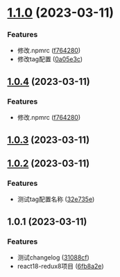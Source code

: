 # [1.1.0](https://github.com/18355166248/diff-react-test/compare/1.0.3...1.1.0) (2023-03-11)


### Features

* 修改.npmrc ([f764280](https://github.com/18355166248/diff-react-test/commit/f764280264ea8b31c0eca786a05f534f5df75b9d))
* 修改tag配置 ([0a05e3c](https://github.com/18355166248/diff-react-test/commit/0a05e3c154228e37236757287c9a8369e1b42f4d))



## [1.0.4](https://github.com/18355166248/diff-react-test/compare/1.0.3...1.0.4) (2023-03-11)


### Features

* 修改.npmrc ([f764280](https://github.com/18355166248/diff-react-test/commit/f764280264ea8b31c0eca786a05f534f5df75b9d))



## [1.0.3](https://github.com/18355166248/diff-react-test/compare/1.0.2...1.0.3) (2023-03-11)



## [1.0.2](https://github.com/18355166248/diff-react-test/compare/v1.0.1...v1.0.2) (2023-03-11)


### Features

* 测试tag配置名称 ([32e735e](https://github.com/18355166248/diff-react-test/commit/32e735e0dc8a174e1785104501dadf5e27635c99))



## 1.0.1 (2023-03-11)


### Features

* 测试changelog ([31088cf](https://github.com/18355166248/diff-react-test/commit/31088cf3bbca143912aed53375ecd04b724da333))
* react18-redux8项目 ([6fb8a2e](https://github.com/18355166248/diff-react-test/commit/6fb8a2e1405916b22dea5ae6abff557086f38b2b))



